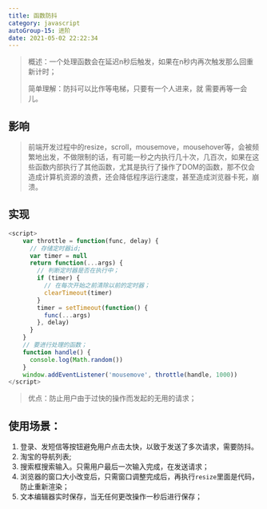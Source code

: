 ```yaml
---
title: 函数防抖
category: javascript
autoGroup-15: 进阶
date: 2021-05-02 22:22:34
---
```


> 概述：一个处理函数会在延迟n秒后触发，如果在n秒内再次触发那么回重新计时；
>
> 简单理解：防抖可以比作等电梯，只要有一个人进来，就 需要再等一会儿。

## 影响

> 前端开发过程中的resize，scroll，mousemove，mousehover等，会被频繁地出发，不做限制的话，有可能一秒之内执行几十次，几百次，如果在这些函数内部执行了其他函数，尤其是执行了操作了DOM的函数，那不仅会造成计算机资源的浪费，还会降低程序运行速度，甚至造成浏览器卡死，崩溃。

## 实现

```javascript
<script>
    var throttle = function(func, delay) {
      // 存储定时器id;
      var timer = null
      return function(...args) {
        // 判断定时器是否在执行中；
        if (timer) {
          // 在每次开始之前清除以前的定时器；
          clearTimeout(timer)
        }
        timer = setTimeout(function() {
          func(...args)
        }, delay)
      }
    }
    // 要进行处理的函数；
    function handle() {
      console.log(Math.random())
    }
    window.addEventListener('mousemove', throttle(handle, 1000))
</script>
```

> 优点：防止用户由于过快的操作而发起的无用的请求；

## 使用场景：

1.  登录、发短信等按钮避免用户点击太快，以致于发送了多次请求，需要防抖。
2.  淘宝的导航列表;
3.  搜索框搜索输入。只需用户最后一次输入完成，在发送请求；
4.  浏览器的窗口大小改变后，只需窗口调整完成后，再执行`resize`里面是代码，防止重新渲染；
5.  文本编辑器实时保存，当无任何更改操作一秒后进行保存；

